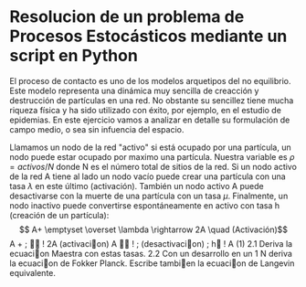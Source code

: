 # Resolucion de un problema de Procesos Estocásticos mediante un script en Python


El proceso de contacto es uno de los modelos arquetipos del no equilibrio. 
Este modelo representa una dinámica muy sencilla de creacción y destrucción de partículas en una red.
No obstante su sencillez tiene mucha riqueza física y ha sido utilizado con éxito, por ejemplo,
en el estudio de epidemias. 
En este ejercicio vamos a analizar en detalle su formulación de campo medio, o sea sin infuencia del espacio. 

Llamamos un nodo de la red "activo" si está ocupado por una partícula, un nodo puede estar ocupado por maximo una partícula.
Nuestra variable es $\rho = activos /N$ donde N es el número total de sitios de la red. Si un nodo
activo de la red A tiene al lado un nodo vacío puede crear una partícula con una tasa $\lambda$ en
este último (activación). También un nodo activo A puede desactivarse con la muerte de una
partícula con un tasa $\mu$. Finalmente, un nodo inactivo puede convertirse espontáneamente
en activo con tasa h (creación de un partícula):
$$ A+ \emptyset \overset \lambda \rightarrow 2A \quad (Activación)$$
A + ; 􀀀
! 2A (activacion)
A
􀀀
! ; (desactivacion)
; h􀀀
! A (1)
2.1
Deriva la ecuacion Maestra con estas tasas.
2.2
Con un desarrollo en un 1
N deriva la ecuacion de Fokker Planck. Escribe tambien la
ecuacion de Langevin equivalente.
